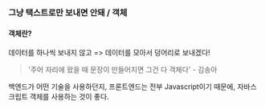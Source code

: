 ### 그냥 택스트로만 보내면 안돼 / 객체
#### 객체란?
데이터를 하나씩 보내지 않고 => 데이터를 모아서 덩어리로 보내겠다!

> '주어 자리에 왔을 때 문장이 만들어지면 그건 다 객체다' - 김송아

백엔드가 어떤 기술을 사용하던지, 프론트엔드는 전부 Javascript이기 때문에, 자바스크립트 객체를 사용하는 것이 좋다.